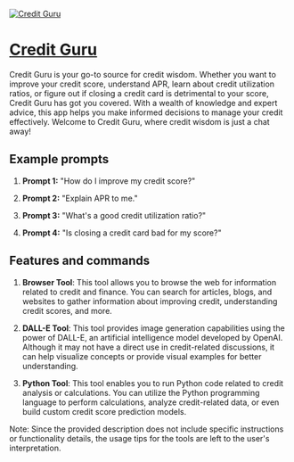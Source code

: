 [![Credit Guru](https://files.oaiusercontent.com/file-Dwi3qKwgEZ1Ym83nWI7xIQw3?se=2123-10-17T06%3A21%3A24Z&sp=r&sv=2021-08-06&sr=b&rscc=max-age%3D31536000%2C%20immutable&rscd=attachment%3B%20filename%3Dde6ddb85-a78f-44f0-9ee8-934027132c11.png&sig=XwcCFXtYOvMZjiJorRbDqdSuARJqtYk8fne4yUo6/qg%3D)](https://chat.openai.com/g/g-kzP8IMZCe-credit-guru)

# [Credit Guru](https://chat.openai.com/g/g-kzP8IMZCe-credit-guru)

Credit Guru is your go-to source for credit wisdom. Whether you want to improve your credit score, understand APR, learn about credit utilization ratios, or figure out if closing a credit card is detrimental to your score, Credit Guru has got you covered. With a wealth of knowledge and expert advice, this app helps you make informed decisions to manage your credit effectively. Welcome to Credit Guru, where credit wisdom is just a chat away!

## Example prompts

1. **Prompt 1:** "How do I improve my credit score?"

2. **Prompt 2:** "Explain APR to me."

3. **Prompt 3:** "What's a good credit utilization ratio?"

4. **Prompt 4:** "Is closing a credit card bad for my score?"

## Features and commands

1. **Browser Tool**: This tool allows you to browse the web for information related to credit and finance. You can search for articles, blogs, and websites to gather information about improving credit, understanding credit scores, and more.

2. **DALL-E Tool**: This tool provides image generation capabilities using the power of DALL-E, an artificial intelligence model developed by OpenAI. Although it may not have a direct use in credit-related discussions, it can help visualize concepts or provide visual examples for better understanding.

3. **Python Tool**: This tool enables you to run Python code related to credit analysis or calculations. You can utilize the Python programming language to perform calculations, analyze credit-related data, or even build custom credit score prediction models.

Note: Since the provided description does not include specific instructions or functionality details, the usage tips for the tools are left to the user's interpretation.